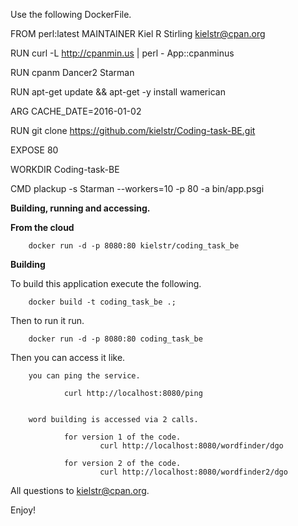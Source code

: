 Use the following DockerFile.

FROM        perl:latest
MAINTAINER  Kiel R Stirling kielstr@cpan.org

RUN curl -L http://cpanmin.us | perl - App::cpanminus

RUN cpanm Dancer2 Starman

RUN apt-get update && apt-get -y install wamerican

ARG CACHE_DATE=2016-01-02

RUN git clone https://github.com/kielstr/Coding-task-BE.git

EXPOSE 80

WORKDIR Coding-task-BE

CMD plackup -s Starman --workers=10 -p 80 -a bin/app.psgi


__Building, running and accessing.__

__From the cloud__

        docker run -d -p 8080:80 kielstr/coding_task_be

__Building__

To build this application execute the following.

        docker build -t coding_task_be .;

Then to run it run.

        docker run -d -p 8080:80 coding_task_be

Then you can access it like. 

        you can ping the service.

                curl http://localhost:8080/ping


        word building is accessed via 2 calls. 

                for version 1 of the code.
                        curl http://localhost:8080/wordfinder/dgo

                for version 2 of the code.
                        curl http://localhost:8080/wordfinder2/dgo


All questions to kielstr@cpan.org.

Enjoy!
